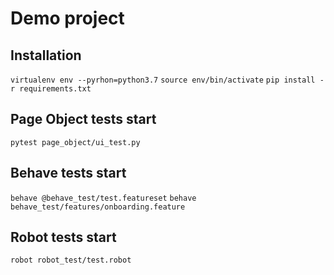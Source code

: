 # Demo project

## Installation
`virtualenv env --pyrhon=python3.7`
`source env/bin/activate`
`pip install -r requirements.txt`

## Page Object tests start
`pytest page_object/ui_test.py`

## Behave tests start
`behave @behave_test/test.featureset`
`behave behave_test/features/onboarding.feature`

## Robot tests start
`robot robot_test/test.robot`
